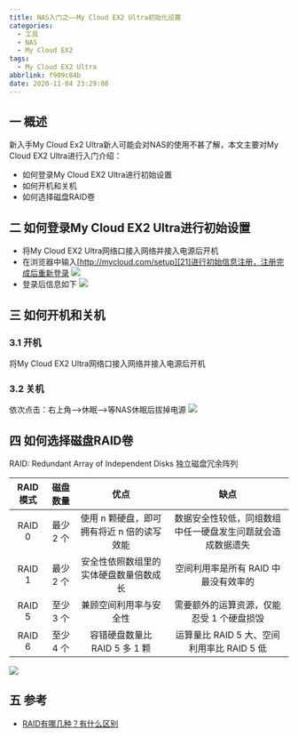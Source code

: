 ```yaml
---
title: NAS入门之——My Cloud EX2 Ultra初始化设置
categories:
  - 工具
  - NAS
  - My Cloud EX2
tags:
  - My Cloud EX2 Ultra
abbrlink: f909c84b
date: 2020-11-04 23:29:08
---
```

## 一 概述

新入手My Cloud Ex2 Ultra新人可能会对NAS的使用不甚了解，本文主要对My Cloud EX2 Ultra进行入门介绍：

* 如何登录My Cloud EX2 Ultra进行初始设置
* 如何开机和关机
* 如何选择磁盘RAID卷

<!--more-->

## 二 如何登录My Cloud EX2 Ultra进行初始设置

* 将My Cloud EX2 Ultra网络口接入网络并接入电源后开机
* 在浏览器中输入[http://mycloud.com/setup][21]进行初始信息注册，注册完成后重新登录
  ![][1]
* 登录后信息如下
  ![][2]

## 三 如何开机和关机

### 3.1 开机
将My Cloud EX2 Ultra网络口接入网络并接入电源后开机

### 3.2 关机

依次点击：右上角——>休眠——>等NAS休眠后拔掉电源
![][3]

## 四 如何选择磁盘RAID卷
 RAID: Redundant Array of Independent Disks 独立磁盘冗余阵列 

| RAID模式 | 磁盘数量  |                    优点                    |                            缺点                            |
| :------: | :-------: | :----------------------------------------: | :--------------------------------------------------------: |
|  RAID 0  | 最少 2 个 | 使用 n 颗硬盘，即可拥有将近 n 倍的读写效能 | 数据安全性较低，同组数组中任一硬盘发生问题就会造成数据遗失 |
|  RAID 1  | 最少 2 个 |   安全性依照数组里的实体硬盘数量倍数成长   |            空间利用率是所有 RAID 中最没有效率的            |
|  RAID 5  | 至少 3 个 |           兼顾空间利用率与安全性           |         需要额外的运算资源，仅能忍受 1 个硬盘损毁          |
|  RAID 6  | 至少 4 个 |       容错硬盘数量比 RAID 5 多 1 颗        |         运算量比 RAID 5 大、空间利用率比 RAID 5 低         |

![][4]
## 五 参考
* [RAID有哪几种？有什么区别](https://www.zhihu.com/question/20131784/answer/199454382)


[1]:https://fastly.jsdelivr.net/gh/PGzxc/CDN@master/blog-nas/nas-my-cloud-ex2-login.png
[2]:https://fastly.jsdelivr.net/gh/PGzxc/CDN@master/blog-nas/nas-my-cloud-ex2-main-view.png
[3]:https://fastly.jsdelivr.net/gh/PGzxc/CDN@master/blog-nas/nas-my-cloud-ex2-shutdown.png
[4]:https://fastly.jsdelivr.net/gh/PGzxc/CDN@master/blog-nas/nas-raid-struct.png
[21]:http://mycloud.com/setup